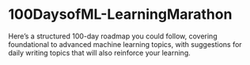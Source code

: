 # 100DaysofML-LearningMarathon
Here’s a structured 100-day roadmap you could follow, covering foundational to advanced machine learning topics, with suggestions for daily writing topics that will also reinforce your learning.

